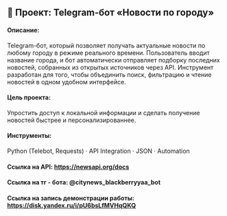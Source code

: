 ## 🤖 Проект: Telegram-бот «Новости по городу» 

#### Описание:
Telegram-бот, который позволяет получать актуальные новости по любому городу в режиме реального времени.
Пользователь вводит название города, и бот автоматически отправляет подборку последних новостей, собранных из открытых источников через API.
Инструмент разработан для того, чтобы объединить поиск, фильтрацию и чтение новостей в одном удобном интерфейсе.

#### Цель проекта:
Упростить доступ к локальной информации и сделать получение новостей быстрее и персонализированнее.

#### Инструменты:
Python (Telebot, Requests) · API Integration · JSON · Automation

#### Ссылка на API: https://newsapi.org/docs 

#### Ссылка на тг - бота: @citynews_blackberryyaa_bot

#### Ссылка на запись демонстрации работы: https://disk.yandex.ru/i/pU6bsLfMVHqQKQ 